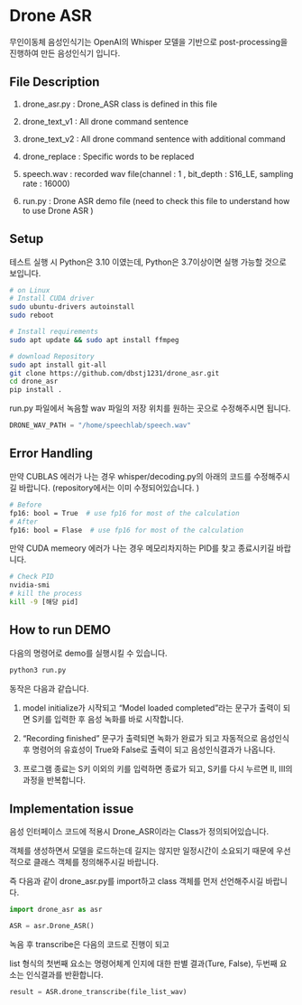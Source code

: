 # Drone ASR

무인이동체 음성인식기는 OpenAI의 Whisper 모델을 기반으로 post-processing을 진행하여 만든 음성인식기 입니다. 



## File Description

1. drone_asr.py : Drone_ASR class  is defined in this file 

2. drone_text_v1 : All drone command sentence

3. drone_text_v2 : All drone command sentence with additional command

4. drone_replace : Specific words to be replaced

5. speech.wav : recorded wav file(channel : 1 , bit_depth : S16_LE, sampling rate : 16000)

6. run.py : Drone ASR demo file (need to check this file to understand how to use Drone ASR )



## Setup

테스트 실행 시 Python은 3.10 이였는데, Python은 3.7이상이면 실행 가능할 것으로 보입니다.  

```bash
# on Linux
# Install CUDA driver
sudo ubuntu-drivers autoinstall
sudo reboot

# Install requirements
sudo apt update && sudo apt install ffmpeg

# download Repository
sudo apt install git-all
git clone https://github.com/dbstj1231/drone_asr.git
cd drone_asr
pip install .
```



run.py 파일에서 녹음할 wav 파일의 저장 위치를 원하는 곳으로 수정해주시면 됩니다.  

```python
DRONE_WAV_PATH = "/home/speechlab/speech.wav"
```



## Error  Handling

만약 CUBLAS 에러가 나는 경우 whisper/decoding.py의 아래의 코드를 수정해주시길 바랍니다. (repository에서는 이미 수정되어있습니다. )

```bash
# Before
fp16: bool = True  # use fp16 for most of the calculation
# After
fp16: bool = Flase  # use fp16 for most of the calculation
```

만약 CUDA memeory 에러가 나는 경우 메모리차지하는 PID를 찾고 종료시키길 바랍니다. 

```bash
# Check PID 
nvidia-smi 
# kill the process
kill -9 [해당 pid] 
```



## How to run DEMO

다음의 명령어로 demo를 실행시킬 수 있습니다. 

```bash
python3 run.py
```

동작은 다음과 같습니다.  

1. model initialize가 시작되고 “Model loaded completed”라는 문구가 출력이 되면 S키를 입력한 후 음성 녹화를 바로 시작합니다. 

2.  “Recording finished” 문구가 출력되면 녹화가 완료가 되고 자동적으로 음성인식 후 명령어의 유효성이 True와 False로 출력이 되고 음성인식결과가 나옵니다.

3. 프로그램 종료는 S키 이외의 키를 입력하면 종료가 되고, S키를 다시 누르면 II, III의 과정을 반복합니다.



## Implementation issue

음성 인터페이스 코드에 적용시 Drone_ASR이라는 Class가 정의되어있습니다.  

객체를 생성하면서 모델을 로드하는데 길지는 않지만 일정시간이 소요되기 때문에 우선적으로 클래스 객체를 정의해주시길 바랍니다. 

즉 다음과 같이 drone_asr.py를 import하고 class 객체를 먼저 선언해주시길 바랍니다. 

```python
import drone_asr as asr

ASR = asr.Drone_ASR()
```



녹음 후  transcribe은 다음의 코드로  진행이 되고

list 형식의 첫번째 요소는 명령어체계 인지에 대한 판별 결과(Ture, False), 두번째 요소는 인식결과를 반환합니다. 

```python
result = ASR.drone_transcribe(file_list_wav)
```



